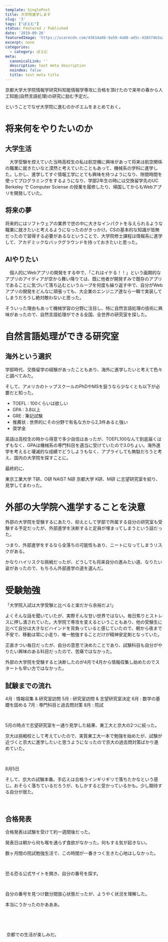 ```yaml
---
template: SinglePost
title: 大学院進学します
slug: '3'
tags: ["ぽえむ"]
status: Featured / Published
date: '2019-09-26'
featuredImage: 'https://ucarecdn.com/43614a0b-9a59-4a08-ad5c-428574b3a2c4/'
excerpt: none
categories:
  - category: ぽえむ
meta:
  canonicalLink: ''
  description: test meta description
  noindex: false
  title: test meta title
---
```


京都大学大学院情報学研究科知能情報学専攻に合格を頂けたので来年の春から人工知能(自然言語処理)の研究に励む予定だ。

ということでなぜ大学院に進むのかポエムをまとめておく。

# 将来何をやりたいのか
## 大学生活
　大学受験を控えていた当時高校生の私は航空機に興味があって将来は航空関係の職業に就きたいなと漠然と考えていたこともあって、機械系の学科に進学した。しかし、進学してすぐ情報工学にとても興味を持つようになり、隙間時間を使ってプログラミングをするようになり、学部2年生の時には交換留学先のUC Berkeley で Computer Sciense の授業を履修したり、帰国してからもWebアプリを開発していた。

## 将来の夢
将来的にはソフトウェアの業界で世の中に大きなインパクトを与えられるような職業に就きたいと考えるようになったのがきっかけ。CSの基本的な知識が皆無だったので習得する必要があるなということで、大学院修士課程は情報系に進学して、アカデミックなバックグラウンドを持っておきたいと思った。

## AIやりたい
　個人的にWebアプリの開発をする中で、「これはイケる！！」という画期的なアプリのアイディアが空から舞い降りては、既に他者が開発ずみで既存のアプリであることに気づいて落ち込むというループを何度も繰り返す中で、自分がWebアプリの開発をどんなに頑張っても、大企業のエンジニア達なら一瞬で実装してしまうだろうし絶対敵わないと思った。

そういった理由もあって機械学習の分野に注目し、特に自然言語処理の技術に興味があったので、自然言語処理ができる全国、全世界の研究室を探した。

# 自然言語処理ができる研究室
## 海外という選択
学部時代、交換留学の経験があったこともあり、海外に進学したいと考えて色々と調べてみた。

そして、アメリカのトップスクールのPhDやMSを狙うなら少なくとも以下が必要だと知った。

- TOEFL : 100くらいは欲しい
- GPA : 3.8以上
- GRE : 筆記試験
- 推薦状 : 世界的にその分野で有名な方から2,3件あると強い
- 奨学金

英語は高校生の時から得意で多少自信はあったが、TOEFL100なんて到底届くはずもなく、GPAは機械系の専門科目を適当に受けていたので3.0ちょい。海外進学を考えると壊滅的な成績でどうしようもなく、アプライしても無駄だろうと考え、国内の大学院を探すことに。

最終的に、

東京工業大学 T研、O研
NAIST N研
京都大学 K研、M研
に志望研究室を絞り、見学してまわった。

# 外部の大学院へ進学することを決意
外部の大学院を受験するにあたり、抑えとして学部で所属する自分の研究室も受験する予定だったが、外部進学を決断すると定員が埋まってしまうという話だった。

つまり、外部進学をするなら全落ちの可能性もあり、ニートになってしまうリスクがある。

かなりハイリスクな挑戦だったが、どうしても将来自分の進みたい道、なりたい姿があったので、もちろん外部進学の道を選んだ。

# 受験勉強
「大学院入試は大学受験と比べると楽だから余裕だよ!」

よくそんな話を聞いていたが、実際そんな甘い世界ではない。毎日焦りとストレスに押し潰されていた。大学院で専攻を変えるということもあり、他の受験生に比べて自分は大きなビハインドを背負っていると感じていたので、朝から夜まで不安で、移動は常に小走り、唯一勉強することだけが精神安定剤となっていた。

正直きつい毎日だったが、自分の意思で決めたことであり、試験科目も自分がやりたい興味のある科目だったので、苦痛ではなかった。

外部の大学院を受験すると決断したのが4月で4月から情報収集し始めたのでスタートも早い方ではなかった。

## 試験までの流れ
4月 : 情報収集 & 研究室訪問
5月 : 研究室訪問 & 志望研究室決定
6月 : 数学の基礎を固める
7月 : 専門科目と過去問対策
8月 : 院試

 

5月の時点で志望研究室を一通り見学した結果、東工大と京大の2つに絞った。

京大は挑戦校として考えていたので、実質東工大一本で勉強を始めたが、試験が近づくと京大に進学したいと思うようになったので京大の過去問対策ばかり進めていた。

 

8月5日

そして、京大の試験本番。手応えは合格ラインギリギリで落ちたかなという感じ。おそらく落ちているだろうが、もしかすると受かっているかも。少し期待する自分が居た。

 

## 合格発表
合格発表は試験を受けて約一週間後だった。

発表日は朝から何も喉を通らず食欲がなかった。何もする気が起きない。

数ヶ月間の院試勉強生活で、この時間が一番きつく生きた心地はしなかった。

 

恐る恐る公式サイトを開き、自分の番号を探す。 

 

自分の番号を見つけ数分間放心状態だったが、ようやく状況を理解した。 

本当にうかったのかあああ。 

 

 

 京都での生活が楽しみだ。